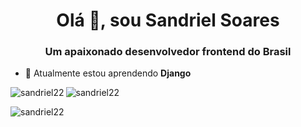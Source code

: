 <h1 align="center">Olá 👋, sou Sandriel Soares</h1>
<h3 align="center">Um apaixonado desenvolvedor frontend do Brasil</h3>

- 🌱 Atualmente estou aprendendo **Django**

<p><img align="left" src="https://github-readme-stats.vercel.app/api/top-langs?username=sandriel22&show_icons=true&locale=en&layout=compact" alt="sandriel22" /> </p>

<p> <img align="center" src="https://github-readme-stats.vercel.app/api?username=sandriel22&show_icons=true&locale=en" alt="sandriel22" /> </p>

<p><img align="center" src="https://github-readme-streak-stats.herokuapp.com/?user=sandriel22&" alt="sandriel22" /></p>
